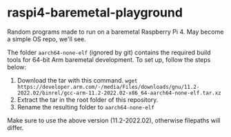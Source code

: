 # raspi4-baremetal-playground

Random programs made to run on a baremetal Raspberry Pi 4. May become a simple OS repo, we'll see.

The folder `aarch64-none-elf` (ignored by git) contains the required build tools for 64-bit Arm baremetal development. To set up, follow the steps below:

1. Download the tar with this command.
`wget https://developer.arm.com/-/media/Files/downloads/gnu/11.2-2022.02/binrel/gcc-arm-11.2-2022.02-x86_64-aarch64-none-elf.tar.xz`
2. Extract the tar in the root folder of this repository.
3. Rename the resulting folder to `aarch64-none-elf`

Make sure to use the above version (11.2-2022.02), otherwise filepaths will differ.
